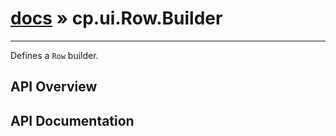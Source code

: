 # [docs](index.md) » cp.ui.Row.Builder
---

Defines a `Row` builder.

## API Overview

## API Documentation

